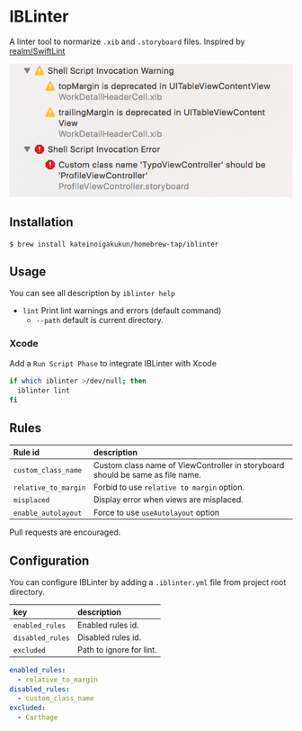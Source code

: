 # IBLinter

A linter tool to normarize `.xib` and `.storyboard` files. Inspired by [realm/SwiftLint](https://github.com/realm/SwiftLint)

![](assets/warning.png)

## Installation

```
$ brew install kateinoigakukun/homebrew-tap/iblinter
```

## Usage

You can see all description by `iblinter help`

- `lint` Print lint warnings and errors (default command)
	- `--path` default is current directory.



### Xcode

Add a `Run Script Phase` to integrate IBLinter with Xcode

```sh
if which iblinter >/dev/null; then
  iblinter lint
fi
```


## Rules

| Rule id              | description                                                                    |
|:---------------------|:-------------------------------------------------------------------------------|
| `custom_class_name`  | Custom class name of ViewController in storyboard should be same as file name. |
| `relative_to_margin` | Forbid to use `relative to margin` option.                                     |
| `misplaced`          | Display error when views are misplaced.                                        |
| `enable_autolayout`  | Force to use `useAutolayout` option                                            |


Pull requests are encouraged.


## Configuration

You can configure IBLinter by adding a `.iblinter.yml` file from project root directory.


| key              | description              |
|:-----------------|:-------------------------|
| `enabled_rules`  | Enabled rules id.        |
| `disabled_rules` | Disabled rules id.       |
| `excluded`       | Path to ignore for lint. |


```yaml
enabled_rules:
  - relative_to_margin
disabled_rules:
  - custom_class_name
excluded:
  - Carthage
```
